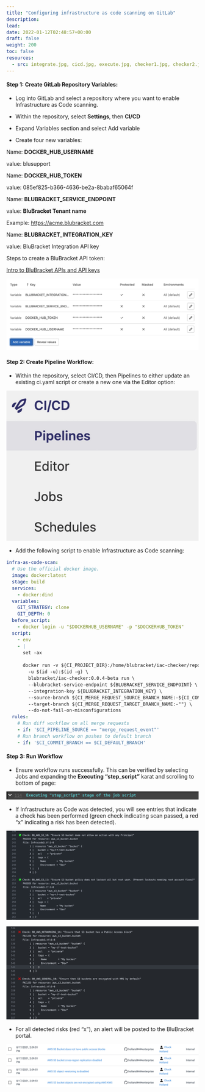 ```yaml
---
title: "Configuring infrastructure as code scanning on GitLab"
description: 
lead: 
date: 2022-01-12T02:48:57+00:00
draft: false
weight: 200
toc: false
resources:
  - src: integrate.jpg, cicd.jpg, execute.jpg, checker1.jpg, checker2.jpg, checker3.jpg
---
```


#### Step 1: Create GitLab Repository Variables:

* Log into GitLab and select a repository where you want to enable Infrastructure as Code scanning.

* Within the repository, select **Settings**, then **CI/CD**

* Expand Variables section and select Add variable

* Create four new variables:

Name: **DOCKER_HUB_USERNAME**

value: blusupport

Name: **DOCKER_HUB_TOKEN**

value: 085ef825-b366-4636-be2a-8babaf65064f

Name: **BLUBRACKET_SERVICE_ENDPOINT**

value: **BluBracket Tenant name**

Example: https://acme.blubracket.com

Name: **BLUBRACKET_INTEGRATION_KEY**

value: BluBracket Integration API key

Steps to create a BluBracket API token:

[Intro to BluBracket APIs and API keys](/api/intro-auth-keys/)

![integrate](integrate.jpg)

#### Step 2: Create Pipeline Workflow:

* Within the repository, select CI/CD, then Pipelines to either update an existing ci.yaml script or create a new one via the Editor option:

![cicd.jpg](cicd.jpg)

* Add the following script to enable Infrastructure as Code scanning:

```yaml
infra-as-code-scan:
  # Use the official docker image.
  image: docker:latest
  stage: build
  services:
    - docker:dind
  variables:
    GIT_STRATEGY: clone
    GIT_DEPTH: 0
  before_script:
    - docker login -u "$DOCKERHUB_USERNAME" -p "$DOCKERHUB_TOKEN"
  script:
    - env
    - |
      set -ax

      docker run -v ${CI_PROJECT_DIR}:/home/blubracket/iac-checker/repo \
        -u $(id -u):$(id -g) \
        blubracket/iac-checker:0.0.4-beta run \
        --blubracket-service-endpoint ${BLUBRACKET_SERVICE_ENDPOINT} \
        --integration-key ${BLUBRACKET_INTEGRATION_KEY} \
        --source-branch ${CI_MERGE_REQUEST_SOURCE_BRANCH_NAME:-${CI_COMMIT_BRANCH}} \
        --target-branch ${CI_MERGE_REQUEST_TARGET_BRANCH_NAME:-""} \
        --do-not-fail-on-misconfigurations
  rules:
    # Run diff workflow on all merge requests
    - if: '$CI_PIPELINE_SOURCE == "merge_request_event"'
    # Run branch workflow on pushes to default branch
    - if: '$CI_COMMIT_BRANCH == $CI_DEFAULT_BRANCH'

```

#### Step 3: Run Workflow

* Ensure workflow runs successfully.   This can be verified by selecting Jobs and expanding the **Executing “step_script”** karat and scrolling to bottom of page:

![execute.jpg](execute.jpg)

* If Infrastructure as Code was detected, you will see entries that indicate a check has been performed (green check indicating scan passed, a red “x” indicating a risk has been detected).

![checker1](checker1.jpg)

![checker2](checker2.jpg)

* For all detected risks (red “x”), an alert will be posted to the BluBracket portal.

![checker3](checker3.jpg)
